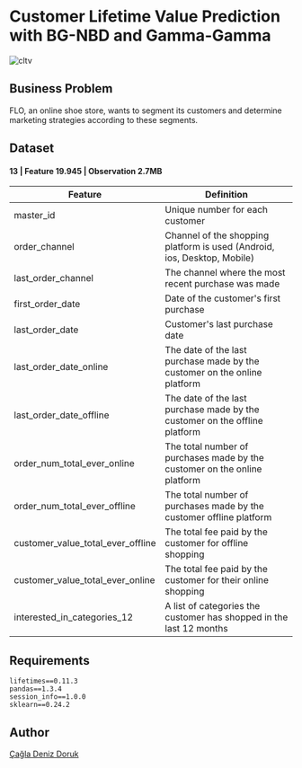 # Customer Lifetime Value Prediction with BG-NBD and Gamma-Gamma
![cltv](https://user-images.githubusercontent.com/84645968/217646538-88eafe99-a743-4bab-9d55-5e492859d218.png)
## Business Problem
FLO, an online shoe store, wants to segment its customers and determine marketing strategies according to these segments.
## Dataset 
#### 13 | Feature 19.945 | Observation 2.7MB
| Feature | Definition |
| --- | --- |
| master_id | Unique number for each customer |
| order_channel | Channel of the shopping platform is used (Android, ios, Desktop, Mobile) |
| last_order_channel | The channel where the most recent purchase was made |
| first_order_date | Date of the customer's first purchase |
| last_order_date | Customer's last purchase date |
| last_order_date_online | The date of the last purchase made by the customer on the online platform |
| last_order_date_offline | The date of the last purchase made by the customer on the offline platform |
| order_num_total_ever_online | The total number of purchases made by the customer on the online platform |
| order_num_total_ever_offline | The total number of purchases made by the customer offline platform |
| customer_value_total_ever_offline | The total fee paid by the customer for offline shopping |
| customer_value_total_ever_online | The total fee paid by the customer for their online shopping |
| interested_in_categories_12 | A list of categories the customer has shopped in the last 12 months |
## Requirements
```
lifetimes==0.11.3
pandas==1.3.4
session_info==1.0.0
sklearn==0.24.2
```
## Author
[Çağla Deniz Doruk](https://github.com/cagladenizdoruk)

